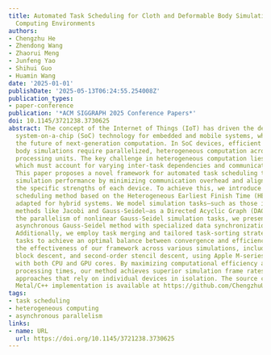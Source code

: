 ```yaml
---
title: Automated Task Scheduling for Cloth and Deformable Body Simulations in Heterogeneous
  Computing Environments
authors:
- Chengzhu He
- Zhendong Wang
- Zhaorui Meng
- Junfeng Yao
- Shihui Guo
- Huamin Wang
date: '2025-01-01'
publishDate: '2025-05-13T06:24:55.254008Z'
publication_types:
- paper-conference
publication: '*ACM SIGGRAPH 2025 Conference Papers*'
doi: 10.1145/3721238.3730625
abstract: The concept of the Internet of Things (IoT) has driven the development of
  system-on-a-chip (SoC) technology for embedded and mobile systems, which may define
  the future of next-generation computation. In SoC devices, efficient cloth and deformable
  body simulations require parallelized, heterogeneous computation across multiple
  processing units. The key challenge in heterogeneous computation lies in task distribution,
  which must account for varying inter-task dependencies and communication costs.
  This paper proposes a novel framework for automated task scheduling to optimize
  simulation performance by minimizing communication overhead and aligning tasks with
  the specific strengths of each device. To achieve this, we introduce an efficient
  scheduling method based on the Heterogeneous Earliest Finish Time (HEFT) algorithm,
  adapted for hybrid systems. We model simulation tasks—such as those in iterative
  methods like Jacobi and Gauss-Seidel—as a Directed Acyclic Graph (DAG). To maximize
  the parallelism of nonlinear Gauss-Seidel simulation tasks, we present an innovative
  asynchronous Gauss-Seidel method with specialized data synchronization across units.
  Additionally, we employ task merging and tailored task-sorting strategies for Gauss-Seidel
  tasks to achieve an optimal balance between convergence and efficiency. We validate
  the effectiveness of our framework across various simulations, including XPBD, vertex
  block descent, and second-order stencil descent, using Apple M-series processors
  with both CPU and GPU cores. By maximizing computational efficiency and reducing
  processing times, our method achieves superior simulation frame rates compared to
  approaches that rely on individual devices in isolation. The source code with hybrid
  Metal/C++ implementation is available at https://github.com/ChengzhuUwU/libAtsSim.
tags:
- task scheduling
- heterogeneous computing
- asynchronous parallelism
links:
- name: URL
  url: https://doi.org/10.1145/3721238.3730625
---
```

